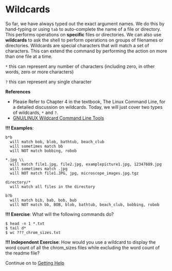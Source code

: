 # Wildcards

So far, we have always typed out the exact argument names. We do this by hand-typing or using `tab` to auto-complete the name of a file or directory. This performs operations on **specific** files or directories. We can also use **wildcards** to ask the shell to perform operations on groups of filenames or directories. Wildcards are special characters that will match a set of characters. This can extend the command by performing the action on more than one file at a time.

`*` this can represent any number of characters (including zero, in other words, zero or more characters)

`?` this can represent any single character

**References**
- Please Refer to Chapter 4 in the textbook, The Linux Command Line, for a detailed discussion on wildcards. Today, we will just cover two types of wildcards, `*` and `?`.
- [GNU/LINUX Wildcard Command Line Tools](https://tldp.org/LDP/GNU-Linux-Tools-Summary/html/x11655.htm)

**!!! Examples**:
```
b*b
  will match bob, blob, bathtub, beach_club
  will sometimes match bb
  will NOT match bobbing, robob
  
*.jpg \\
  will match file1.jpg, file2.jpg, examplepicture1.jpg, 12347689.jpg
  will sometimes match .jpg
  will NOT match file1.JPG, jpg, microscope_images.jpg.tgz
  
directory/*
  will match all files in the directory

b?b
  will match bib, bab, bob, bub
  will NOT match bb, BOB, blob, bathtub, beach_club, bobbing, robob
```

**!!! Exercise**: What will the following commands do? 
```
$ head -n 1 *.txt
$ tail d*
$ wc ???_chrom_sizes.txt
```

**!!! Independent Exercise**: How would you use a wildcard to display the word count of all the chrom_sizes files while excluding the word count of the readme file?

Continue on to [Getting Help](1-8_Getting_help.md)
